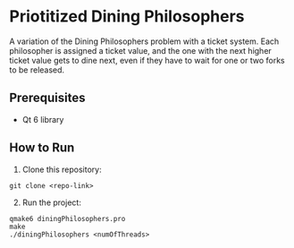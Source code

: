 # Priotitized Dining Philosophers
A variation of the Dining Philosophers problem with a ticket system. Each philosopher is assigned a ticket value, and the one with the next higher ticket value gets to dine next, even if they have to wait for one or two forks to be released.

## Prerequisites
- Qt 6 library 
  
## How to Run

1. Clone this repository:
```
git clone <repo-link>
```
2. Run the project:
```
qmake6 diningPhilosophers.pro
make
./diningPhilosophers <numOfThreads>
```
